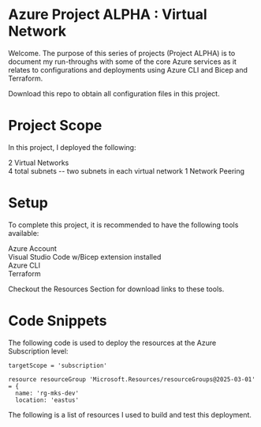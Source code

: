 # Azure Project ALPHA : Virtual Network
Welcome. The purpose of this series of projects (Project ALPHA) is to document my run-throughs with some of the core Azure services as it relates to configurations and deployments using Azure CLI and Bicep and Terraform. 

Download this repo to obtain all configuration files in this project.

# Project Scope
In this project, I deployed the following:

2 Virtual Networks  
4 total subnets -- two subnets in each virtual network
1 Network Peering

# Setup
To complete this project, it is recommended to have the following tools available:

Azure Account  
Visual Studio Code w/Bicep extension installed  
Azure CLI  
Terraform  

Checkout the Resources Section for download links to these tools.

# Code Snippets

The following code is used to deploy the resources at the Azure Subscription level:
```
targetScope = 'subscription'

resource resourceGroup 'Microsoft.Resources/resourceGroups@2025-03-01' = {
  name: 'rg-mks-dev'
  location: 'eastus'
```

The following is a list of resources I used to build and test this deployment.
